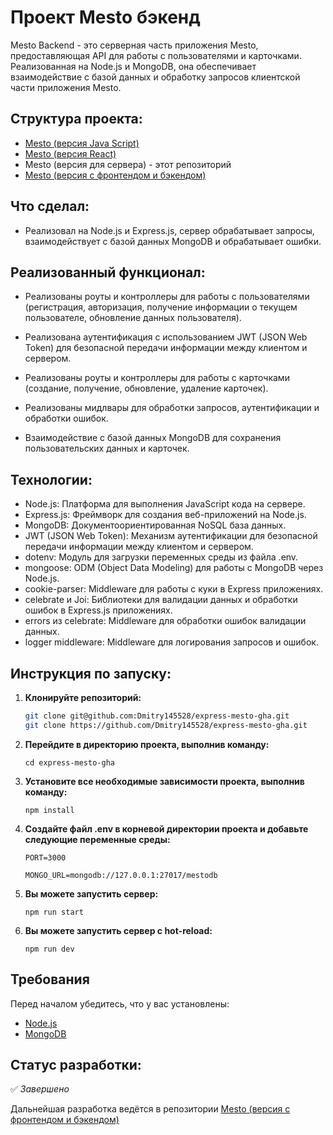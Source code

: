 # Проект Mesto бэкенд

Mesto Backend - это серверная часть приложения Mesto, предоставляющая API для работы с пользователями и карточками. Реализованная на Node.js и MongoDB, она обеспечивает взаимодействие с базой данных и обработку запросов клиентской части приложения Mesto.

## Структура проекта:

* [Mesto (версия Java Script)](https://github.com/Dmitry145528/mesto)
* [Mesto (версия React)](https://github.com/Dmitry145528/react-mesto-auth?tab=readme-ov-file)
* Mesto (версия для сервера) - этот репозиторий
* [Mesto (версия с фронтендом и бэкендом)](https://github.com/Dmitry145528/react-mesto-api-full-gha)

## Что сделал:

* Реализовал на Node.js и Express.js, сервер обрабатывает запросы, взаимодействует с базой данных MongoDB и обрабатывает ошибки.

## Реализованный функционал:

* Реализованы роуты и контроллеры для работы с пользователями (регистрация, авторизация, получение информации о текущем пользователе, обновление данных пользователя).

* Реализована аутентификация с использованием JWT (JSON Web Token) для безопасной передачи информации между клиентом и сервером.

* Реализованы роуты и контроллеры для работы с карточками (создание, получение, обновление, удаление карточек).

* Реализованы мидлвары для обработки запросов, аутентификации и обработки ошибок.

* Взаимодействие с базой данных MongoDB для сохранения пользовательских данных и карточек.

## Технологии:

* Node.js: Платформа для выполнения JavaScript кода на сервере.
* Express.js: Фреймворк для создания веб-приложений на Node.js.
* MongoDB: Документоориентированная NoSQL база данных.
* JWT (JSON Web Token): Механизм аутентификации для безопасной передачи информации между клиентом и сервером.
* dotenv: Модуль для загрузки переменных среды из файла .env.
* mongoose: ODM (Object Data Modeling) для работы с MongoDB через Node.js.
* cookie-parser: Middleware для работы с куки в Express приложениях.
* celebrate и Joi: Библиотеки для валидации данных и обработки ошибок в Express.js приложениях.
* errors из celebrate: Middleware для обработки ошибок валидации данных.
* logger middleware: Middleware для логирования запросов и ошибок.

## Инструкция по запуску:

1. **Клонируйте репозиторий:**

   ```bash
   git clone git@github.com:Dmitry145528/express-mesto-gha.git
   git clone https://github.com/Dmitry145528/express-mesto-gha.git

2. **Перейдите в директорию проекта, выполнив команду:**

    `cd express-mesto-gha`

3. **Установите все необходимые зависимости проекта, выполнив команду:**

   `npm install`

4. **Создайте файл .env в корневой директории проекта и добавьте следующие переменные среды:**

    `PORT=3000`
    
    `MONGO_URL=mongodb://127.0.0.1:27017/mestodb`

5.  **Вы можете запустить сервер:**

    `npm run start`

5.  **Вы можете запустить сервер с hot-reload:**

    `npm run dev`

## Требования

Перед началом убедитесь, что у вас установлены:

- [Node.js](https://nodejs.org/)
- [MongoDB](https://www.mongodb.com/)

## Статус разработки:

✅ _Завершено_

Дальнейшая разработка ведётся в репозитории [Mesto (версия с фронтендом и бэкендом)](https://github.com/Dmitry145528/react-mesto-api-full-gha)
